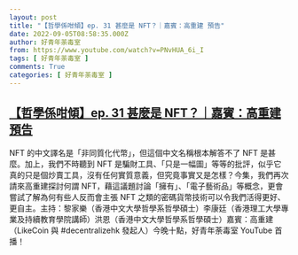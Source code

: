 ```yaml
---
layout: post
title: "【哲學係咁傾】ep. 31 甚麼是 NFT？｜嘉賓：高重建 預告"
date: 2022-09-05T08:58:35.000Z
author: 好青年荼毒室
from: https://www.youtube.com/watch?v=PNvHUA_6i_I
tags: [ 好青年荼毒室 ]
comments: True
categories: [ 好青年荼毒室 ]
---
```

<!--1662368315000-->
[【哲學係咁傾】ep. 31 甚麼是 NFT？｜嘉賓：高重建 預告](https://www.youtube.com/watch?v=PNvHUA_6i_I)
------

<div>
NFT 的中文譯名是「非同質化代幣」，但這個中文名稱根本解答不了 NFT 是甚麼。加上，我們不時聽到 NFT 是騙財工具、「只是一幅圖」等等的批評，似乎它真的只是個炒賣工具，沒有任何實質意義，但究竟事實又是怎樣？今集，我們再次請來高重建探討何謂 NFT，藉這議題討論「擁有」、「電子藝術品」等概念，更會嘗試了解為何有些人反而會主張 NFT 之類的密碼貨幣技術可以令我們活得更好、更自主。主持：黎家樂（香港中文大學哲學系哲學碩士）李康廷（香港理工大學專業及持續教育學院講師）洪恩（香港中文大學哲學系哲學碩士）嘉賓：高重建（LikeCoin 與 #decentralizehk 發起人）今晚十點，好青年荼毒室 YouTube 首播！
</div>
